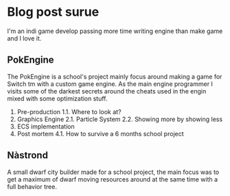 # Blog post surue

I'm an indi game develop passing more time writing engine than make game and I love it.

## PokEngine

The PokEngine is a school's project mainly focus around making a game for Switch tm with a custom game engine. As the main engine programmer I visits some of the darkest secrets around the cheats used in the engin mixed with some optimization stuff.
1. Pre-production
  1.1. Where to look at?
2. Graphics Engine
  2.1. Particle System
  2.2. Showing more by showing less
3. ECS implementation
4. Post mortem
  4.1. How to survive a 6 months school project

## Nàstrond

A small dwarf city builder made for a school project, the main focus was to get a maximum of dwarf moving resources around at the same time with a full behavior tree.

